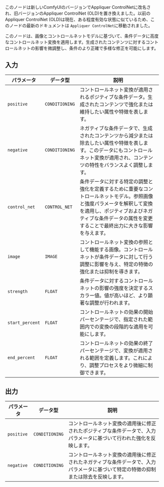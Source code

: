 このノードは新しいComfyUIのバージョンでAppliquer ControlNetに改名され、旧バージョンのAppliquer ControlNet (OLD)を置き換えました。以前のAppliquer ControlNet (OLD)は現在、ある程度有効な状態に似ているため、このノードの最新のドキュメントは `Appliquer ControlNet`に移動されました。

このノードは、画像とコントロールネットモデルに基づいて、条件データに高度なコントロールネット変換を適用します。生成されたコンテンツに対するコントロールネットの影響を微調整し、条件のより正確で多様な修正を可能にします。

## 入力

| パラメータ | データ型 | 説明 |
|-----------|-------------|-------------|
| `positive` | `CONDITIONING` | コントロールネット変換が適用されるポジティブな条件データ。生成されたコンテンツで強化または維持したい属性や特徴を表します。 |
| `negative` | `CONDITIONING` | ネガティブな条件データで、生成されたコンテンツから減少または除去したい属性や特徴を表します。このデータにもコントロールネット変換が適用され、コンテンツの特性をバランスよく調整します。 |
| `control_net` | `CONTROL_NET` | 条件データに対する特定の調整と強化を定義するために重要なコントロールネットモデル。参照画像と強度パラメータを解釈して変換を適用し、ポジティブおよびネガティブな条件データの属性を変更することで最終出力に大きな影響を与えます。 |
| `image` | `IMAGE` | コントロールネット変換の参照として機能する画像。コントロールネットが条件データに対して行う調整に影響を与え、特定の特徴の強化または抑制を導きます。 |
| `strength` | `FLOAT` | 条件データに対するコントロールネットの影響の強度を決定するスカラー値。値が高いほど、より顕著な調整が行われます。 |
| `start_percent` | `FLOAT` | コントロールネットの効果の開始パーセンテージで、指定された範囲内での変換の段階的な適用を可能にします。 |
| `end_percent` | `FLOAT` | コントロールネットの効果の終了パーセンテージで、変換が適用される範囲を定義します。これにより、調整プロセスをより微細に制御できます。 |

## 出力

| パラメータ | データ型 | 説明 |
|-----------|-------------|-------------|
| `positive` | `CONDITIONING` | コントロールネット変換の適用後に修正されたポジティブな条件データで、入力パラメータに基づいて行われた強化を反映します。 |
| `negative` | `CONDITIONING` | コントロールネット変換の適用後に修正されたネガティブな条件データで、入力パラメータに基づいて特定の特徴の抑制または除去を反映します。 |
